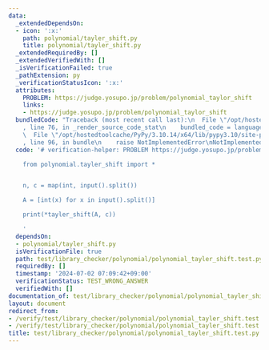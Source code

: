```yaml
---
data:
  _extendedDependsOn:
  - icon: ':x:'
    path: polynomial/tayler_shift.py
    title: polynomial/tayler_shift.py
  _extendedRequiredBy: []
  _extendedVerifiedWith: []
  _isVerificationFailed: true
  _pathExtension: py
  _verificationStatusIcon: ':x:'
  attributes:
    PROBLEM: https://judge.yosupo.jp/problem/polynomial_taylor_shift
    links:
    - https://judge.yosupo.jp/problem/polynomial_taylor_shift
  bundledCode: "Traceback (most recent call last):\n  File \"/opt/hostedtoolcache/PyPy/3.10.14/x64/lib/pypy3.10/site-packages/onlinejudge_verify/documentation/build.py\"\
    , line 76, in _render_source_code_stat\n    bundled_code = language.bundle(\n\
    \  File \"/opt/hostedtoolcache/PyPy/3.10.14/x64/lib/pypy3.10/site-packages/onlinejudge_verify/languages/python.py\"\
    , line 96, in bundle\n    raise NotImplementedError\nNotImplementedError\n"
  code: '# verification-helper: PROBLEM https://judge.yosupo.jp/problem/polynomial_taylor_shift

    from polynomial.tayler_shift import *


    n, c = map(int, input().split())

    A = [int(x) for x in input().split()]

    print(*tayler_shift(A, c))

    '
  dependsOn:
  - polynomial/tayler_shift.py
  isVerificationFile: true
  path: test/library_checker/polynomial/polynomial_tayler_shift.test.py
  requiredBy: []
  timestamp: '2024-07-02 07:09:42+09:00'
  verificationStatus: TEST_WRONG_ANSWER
  verifiedWith: []
documentation_of: test/library_checker/polynomial/polynomial_tayler_shift.test.py
layout: document
redirect_from:
- /verify/test/library_checker/polynomial/polynomial_tayler_shift.test.py
- /verify/test/library_checker/polynomial/polynomial_tayler_shift.test.py.html
title: test/library_checker/polynomial/polynomial_tayler_shift.test.py
---
```

